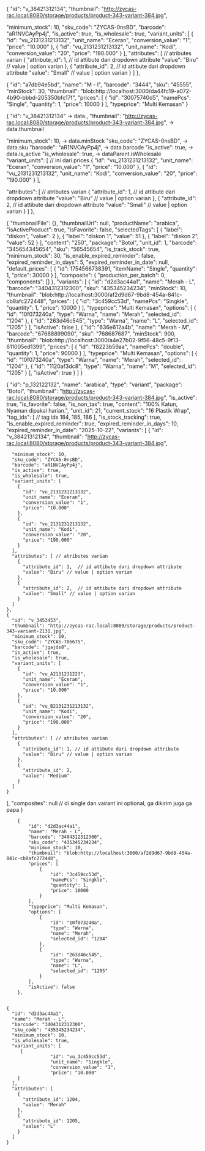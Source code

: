 

{
  "id": "v_38421312134",
  "thumbnail": "http://zycas-rac.local:8080/storage/products/product-343-variant-384.jpg",
  
  "minimum_stock": 10,
  "sku_code": "ZYCAS-0nsBD",
  "barcode": "aR1NVCAyPp4j",
  "is_active": true,
  "is_wholesale": true,
  "variant_units": [
    {
      "id": "vu_2131231213132",
      "unit_name": "Eceran",
      "conversion_value": "1",
      "price": "10.000"
    },
    {
      "id": "vu_2131231213132",
      "unit_name": "Kodi",
      "conversion_value": "20",
      "price": "190.000"
    }
  ],
  "attributes": [ // atributes varian
    {
      "attribute_id": 1,  // id attibute dari dropdown attribute
      "value": "Biru" // value | option varian 
    },
    {
      "attribute_id": 2,  // id attibute dari dropdown attribute
      "value": "Small" // value | option varian 
    }
  ]
},


{
  "id": "a7db94e5bd",
  "name": "M - l",
  "barcode": "3444",
  "sku": "45555",
  "minStock": 30,
  "thumbnail": "blob:http://localhost:3000/da44fc19-a072-4b90-bbbd-205350bfc17f",
  "prices": [
      {
          "id": "30075740d5",
          "namePcs": "Single",
          "quantity": 1,
          "price": 10000
      }
  ],
  "typeprice": "Multi Kemasan"
}


{
  "id": "v_38421312134" -> data.,
  "thumbnail": "http://zycas-rac.local:8080/storage/products/product-343-variant-384.jpg", -> data.thumbnail
  
  "minimum_stock": 10, -> data.minStock
  "sku_code": "ZYCAS-0nsBD", -> data.sku
  "barcode": "aR1NVCAyPp4j", -> data.barcode
  "is_active": true,  -> data.is_active
  "is_wholesale": true, -> dataParent.isWholesale
  "variant_units": [ // ini dari prices
    {
      "id": "vu_2131231213132",
      "unit_name": "Eceran",
      "conversion_value": "1",
      "price": "10.000"
    },
    {
      "id": "vu_2131231213132",
      "unit_name": "Kodi",
      "conversion_value": "20",
      "price": "190.000"
    }
  ],

  "attributes": [ // atributes varian
    {
      "attribute_id": 1,  // id attibute dari dropdown attribute
      "value": "Biru" // value | option varian 
    },
    {
      "attribute_id": 2,  // id attibute dari dropdown attribute
      "value": "Small" // value | option varian 
    }
  ]
},



{
    "thumbnailFile": {},
    "thumbnailUrl": null,
    "productName": "arabica",
    "isActiveProduct": true,
    "isFavorite": false,
    "selectedTags": [
        {
            "label": "diskon",
            "value": 2
        },
        {
            "label": "diskon 1",
            "value": 51
        },
        {
            "label": "diskon 2",
            "value": 52
        }
    ],
    "content": "250",
    "package": "Botol",
    "unit_id": 1,
    "barcode": "345654345654",
    "sku": "56545654",
    "is_track_stock": true,
    "minimum_stock": 30,
    "is_enable_expired_reminder": false,
    "expired_reminder_in_days": 5,
    "expired_reminder_in_date": null,
    "default_prices": [
        {
            "id": 1754566738391,
            "itemName": "Single",
            "quantity": 1,
            "price": 30000
        }
    ],
    "composite": {
        "production_per_batch": 0,
        "components": []
    },
    "variants": [
        {
            "id": "d2d3ac44a1",
            "name": "Merah - L",
            "barcode": "3404312312300",
            "sku": "435345234234",
            "minStock": 10,
            "thumbnail": "blob:http://localhost:3000/af2d9d67-9bd8-454a-841c-cb8afc272448",
            "prices": [
                {
                    "id": "3c459cc53d",
                    "namePcs": "Singkle",
                    "quantity": 1,
                    "price": 10000
                }
            ],
            "typeprice": "Multi Kemasan",
            "options": [
                {
                    "id": "10f073240a",
                    "type": "Warna",
                    "name": "Merah",
                    "selected_id": "1204"
                },
                {
                    "id": "263d46c545",
                    "type": "Warna",
                    "name": "L",
                    "selected_id": "1205"
                }
            ],
            "isActive": false
        },
        {
            "id": "636e612a4b",
            "name": "Merah - M",
            "barcode": "67688899090",
            "sku": "768687687",
            "minStock": 900,
            "thumbnail": "blob:http://localhost:3000/a4e27b02-9f56-48c5-9f13-611005ed1399",
            "prices": [
                {
                    "id": "f8223b59aa",
                    "namePcs": "double",
                    "quantity": 1,
                    "price": 90000
                }
            ],
            "typeprice": "Multi Kemasan",
            "options": [
                {
                    "id": "10f073240a",
                    "type": "Warna",
                    "name": "Merah",
                    "selected_id": "1204"
                },
                {
                    "id": "1120af3dc8",
                    "type": "Warna",
                    "name": "M",
                    "selected_id": "1205"
                }
            ],
            "isActive": true
        }
    ]
}

{
  "id": "p_132122132",
  "name": "arabica",
  "type": "variant",
   "package": "Botol",
  "thumbnail": "http://zycas-rac.local:8080/storage/products/product-343-variant-384.jpg",
  "is_active": true,
  "is_favorite": false,
  "is_non_tax": true,
  "content": "100% Katun, Nyaman dipakai harian.",
  "unit_id": 21,
  "current_stock": "16 Plastik Wrap",
  "tag_ids": [ // tag ids
    184,
    185,
    186
  ],
  "is_stock_tracking": true,
  "is_enable_expired_reminder": true,
  "expired_reminder_in_days": 10,
  "expired_reminder_in_date": "2025-10-22",
  "variants": [
    {
      "id": "v_38421312134",
      "thumbnail": "http://zycas-rac.local:8080/storage/products/product-343-variant-384.jpg",
      
      "minimum_stock": 10,
      "sku_code": "ZYCAS-0nsBD",
      "barcode": "aR1NVCAyPp4j",
      "is_active": true,
      "is_wholesale": true,
      "variant_units": [
        {
          "id": "vu_2131231213132",
          "unit_name": "Eceran",
          "conversion_value": "1",
          "price": "10.000"
        },
        {
          "id": "vu_2131231213132",
          "unit_name": "Kodi",
          "conversion_value": "20",
          "price": "190.000"
        }
      ],
      "attributes": [ // atributes varian
        {
          "attribute_id": 1,  // id attibute dari dropdown attribute
          "value": "Biru" // value | option varian 
        },
        {
          "attribute_id": 2,  // id attibute dari dropdown attribute
          "value": "Small" // value | option varian 
        }
      ]
    },
    {
      "id": "v_3453453",
      "thumbnail": "http://zycas-rac.local:8080/storage/products/product-343-variant-2131.jpg",
      "minimum_stock": 10,
      "sku_code": "ZYCAS-786675",
      "barcode": "jgajds8",
      "is_active": true,
      "is_wholesale": true,
      "variant_units": [
        {
          "id": "vu_A2131231223",
          "unit_name": "Eceran",
          "conversion_value": "1",
          "price": "10.000"
        },
        {
          "id": "vu_B2131231213132",
          "unit_name": "Kodi",
          "conversion_value": "20",
          "price": "190.000"
        }
      ],
      "attributes": [ // atributes varian
        {
          "attribute_id": 1, // id attibute dari dropdown attribute
          "value": "Biru" // value | option varian 
        },
        {
          "attribute_id": 2,
          "value": "Medium"
        }
      ]
    }
  ],
 "composites": null // di single dan vairant ini optional, ga dikirim juga ga papa
}


        {
            "id": "d2d3ac44a1",
            "name": "Merah - L",
            "barcode": "3404312312300",
            "sku_code": "435345234234",
            "minimum_stock": 10,
            "thumbnail": "blob:http://localhost:3000/af2d9d67-9bd8-454a-841c-cb8afc272448",
            "prices": [
                {
                    "id": "3c459cc53d",
                    "namePcs": "Singkle",
                    "quantity": 1,
                    "price": 10000
                }
            ],
            "typeprice": "Multi Kemasan",
            "options": [
                {
                    "id": "10f073240a",
                    "type": "Warna",
                    "name": "Merah",
                    "selected_id": "1204"
                },
                {
                    "id": "263d46c545",
                    "type": "Warna",
                    "name": "L",
                    "selected_id": "1205"
                }
            ],
            "isActive": false
        },


    {
      "id": "d2d3ac44a1",
      "name": "Merah - L",
      "barcode": "3404312312300",
      "sku_code": "435345234234",
      "minimum_stock": 10,
      "is_wholesale": true,
      "variant_units": [
         {
                    "id": "vu_3c459cc53d",
                    "unit_name": "Singkle",
                    "conversion_value": "1",
                    "price": "10.000"
        }
      ],
      "attributes": [
        {
          "attribute_id": 1204, 
          "value": "Merah" 
        },
        {
          "attribute_id": 1205,
          "value": "L"
        }
      ]
    }